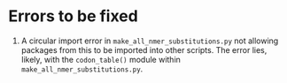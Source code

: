 # Errors to be fixed

1. A circular import error in `make_all_nmer_substitutions.py` not allowing packages from this to be imported into other scripts. The error lies, likely, with the `codon_table()` module within `make_all_nmer_substitutions.py`. 
